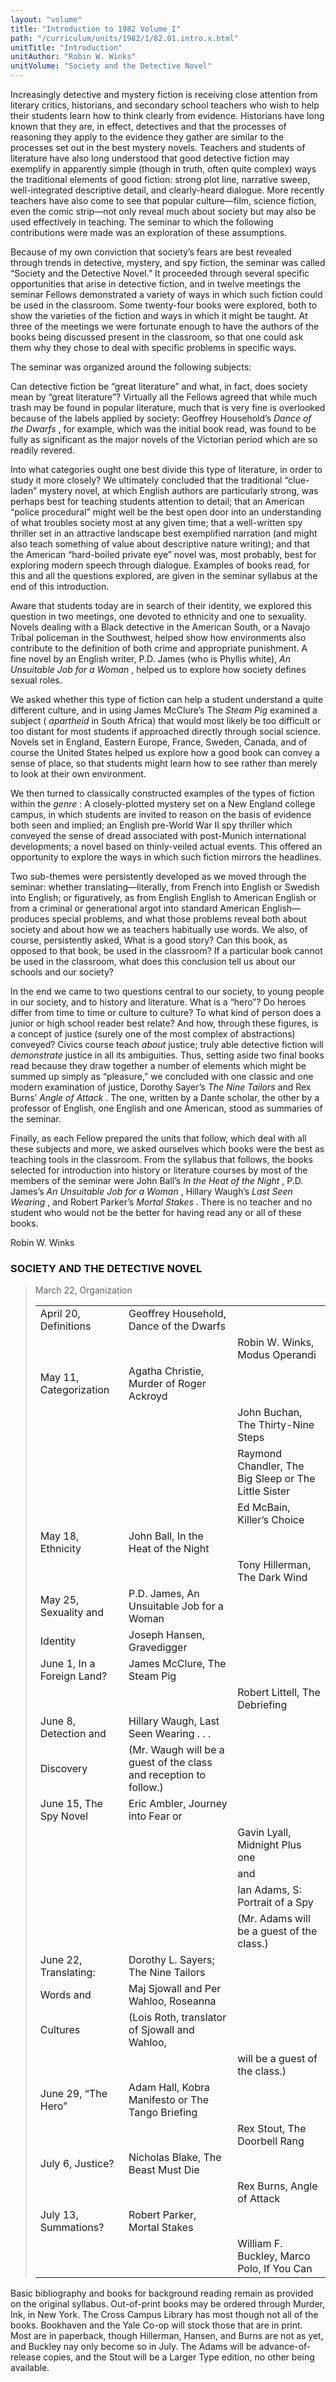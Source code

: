 ```yaml
---
layout: "volume"
title: "Introduction to 1982 Volume I"
path: "/curriculum/units/1982/1/82.01.intro.x.html"
unitTitle: "Introduction"
unitAuthor: "Robin W. Winks"
unitVolume: "Society and the Detective Novel"
---
```

<body>
<p>
Increasingly detective and mystery fiction is receiving close attention from literary critics, historians, and secondary school teachers who wish to help their students learn how to think clearly from evidence. Historians have long known that they are, in effect, detectives and that the processes of reasoning they apply to the evidence they gather are similar to the processes set out in the best mystery novels. Teachers and students of literature have also long understood that good detective fiction may exemplify in apparently simple (though in truth, often quite complex) ways the traditional elements of good fiction: strong plot line, narrative sweep, well-integrated descriptive detail, and clearly-heard dialogue. More recently teachers have also come to see that popular culture—film, science fiction, even the comic strip—not only reveal much about society but may also be used effectively in teaching. The seminar to which the following contributions were made was an exploration of these assumptions.
</p>
<p>
Because of my own conviction that society’s fears are best revealed through trends in detective, mystery, and spy fiction, the seminar was called “Society and the Detective Novel.” It proceeded through several specific opportunities that arise in detective fiction, and in twelve meetings the seminar Fellows demonstrated a variety of ways in which such fiction could be used in the classroom. Some twenty-four books were explored, both to show the varieties of the fiction and ways in which it might be taught. At three of the meetings we were fortunate enough to have the authors of the books being discussed present in the classroom, so that one could ask them why they chose to deal with specific problems in specific ways.
</p>
<p>
The seminar was organized around the following subjects:
</p>
<p>
Can detective fiction be “great literature” and what, in fact, does society mean by “great literature”? Virtually all the Fellows agreed that while much trash may be found in popular literature, much that is very fine is overlooked because of the labels applied by society: Geoffrey Household’s
<i>
Dance of the Dwarfs
</i>
, for example, which was the initial book read, was found to be fully as significant as the major novels of the Victorian period which are so readily revered.
</p>
<p>
Into what categories ought one best divide this type of literature, in order to study it more closely? We ultimately concluded that the traditional “clue-laden” mystery novel, at which English authors are particularly strong, was perhaps best for teaching students attention to detail; that an American “police procedural” might well be the best open door into an understanding of what troubles society most at any given time; that a well-written spy thriller set in an attractive landscape best exemplified narration (and might also teach something of value about descriptive nature writing); and that the American “hard-boiled private eye” novel was, most probably, best for exploring modern speech through dialogue. Examples of books read, for this and all the questions explored, are given in the seminar syllabus at the end of this introduction.
</p>
<p>
Aware that students today are in search of their identity, we explored this question in two meetings, one devoted to ethnicity and one to sexuality. Novels dealing with a Black detective in the American South, or a Navajo Tribal policeman in the Southwest, helped show how environments also contribute to the definition of both crime and appropriate punishment. A fine novel by an English writer, P.D. James (who is Phyllis white),
<i>
An Unsuitable Job for a Woman
</i>
, helped us to explore how society defines sexual roles.
</p>
<p>
We asked whether this type of fiction can help a student understand a quite different culture, and in using James McClure’s The
<i>
Steam Pig
</i>
examined a subject (
<i>
apartheid
</i>
in South Africa) that would most likely be too difficult or too distant for most students if approached directly through social science. Novels set in England, Eastern Europe, France, Sweden, Canada, and of course the United States helped us explore how a good book can convey a sense of place, so that students might learn how to see rather than merely to look at their own environment.
</p>
<p>
We then turned to classically constructed examples of the types of fiction within the
<i>
genre
</i>
: A closely-plotted mystery set on a New England college campus, in which students are invited to reason on the basis of evidence both seen and implied; an English pre-World War II spy thriller which conveyed the sense of dread associated with post-Munich international developments; a novel based on thinly-veiled actual events. This offered an opportunity to explore the ways in which such fiction mirrors the headlines.
</p>
<p>
Two sub-themes were persistently developed as we moved through the seminar: whether translating—literally, from French into English or Swedish into English; or figuratively, as from English English to American English or from a criminal or generational argot into standard American English—produces special problems, and what those problems reveal both about society and about how we as teachers habitually use words. We also, of course, persistently asked, What is a good story? Can this book, as opposed to that book, be used in the classroom? If a particular book cannot be used in the classroom, what does this conclusion tell us about our schools and our society?
</p>
<p>
In the end we came to two questions central to our society, to young people in our society, and to history and literature. What is a “hero”? Do heroes differ from time to time or culture to culture? To what kind of person does a junior or high school reader best relate? And how, through these figures, is a concept of justice (surely one of the most complex of abstractions) conveyed? Civics course teach
<i>
about
</i>
justice; truly able detective fiction will
<i>
demonstrate
</i>
justice in all its ambiguities. Thus, setting aside two final books read because they draw together a number of elements which might be summed up simply as “pleasure,” we concluded with one classic and one modern examination of justice, Dorothy Sayer’s
<i>
The Nine Tailors
</i>
and Rex Burns’
<i>
Angle of Attack
</i>
. The one, written by a Dante scholar, the other by a professor of English, one English and one American, stood as summaries of the seminar.
</p>
<p>
Finally, as each Fellow prepared the units that follow, which deal with all these subjects and more, we asked ourselves which books were the best as teaching tools in the classroom. From the syllabus that follows, the books selected for introduction into history or literature courses by most of the members of the seminar were John Ball’s
<i>
In the Heat of the Night
</i>
, P.D. James’s
<i>
An Unsuitable
</i>
<i>
Job for a Woman
</i>
, Hillary Waugh’s
<i>
Last Seen Wearing
</i>
, and Robert Parker’s
<i>
Mortal Stakes
</i>
. There is no teacher and no student who would not be the better for having read any or all of these books.
</p>
<p>
Robin W. Winks
</p>
<h3>
SOCIETY AND THE DETECTIVE NOVEL
</h3>
<blockquote>
<dl>
<dt>
March 22, Organization
<table border="0">
<tr>
<td>
April 20, Definitions
</td>
<td>
Geoffrey Household, Dance of the Dwarfs
</td>
</tr>
<tr>
<td>
</td>
<td>
</td>
<td>
Robin W. Winks, Modus Operandi
</td>
</tr>
<tr>
<td>
May 11, Categorization
</td>
<td>
Agatha Christie, Murder of Roger Ackroyd
</td>
</tr>
<tr>
<td>
</td>
<td>
</td>
<td>
John Buchan, The Thirty-Nine Steps
</td>
</tr>
<tr>
<td>
</td>
<td>
</td>
<td>
Raymond Chandler, The Big Sleep or The Little Sister
</td>
</tr>
<tr>
<td>
</td>
<td>
</td>
<td>
Ed McBain, Killer’s Choice
</td>
</tr>
<tr>
<td>
May 18, Ethnicity
</td>
<td>
John Ball, In the Heat of the Night
</td>
</tr>
<tr>
<td>
</td>
<td>
</td>
<td>
Tony Hillerman, The Dark Wind
</td>
</tr>
<tr>
<td>
May 25, Sexuality and
</td>
<td>
P.D. James, An Unsuitable Job for a Woman
</td>
</tr>
<tr>
<td>
Identity
</td>
<td>
Joseph Hansen, Gravedigger
</td>
</tr>
<tr>
<td>
June 1, In a Foreign Land?
</td>
<td>
James McClure, The Steam Pig
</td>
</tr>
<tr>
<td>
</td>
<td>
</td>
<td>
Robert Littell, The Debriefing
</td>
</tr>
<tr>
<td>
June 8, Detection and
</td>
<td>
Hillary Waugh, Last Seen Wearing . . .
</td>
</tr>
<tr>
<td>
Discovery
</td>
<td>
(Mr. Waugh will be a guest of the class and reception to follow.)
</td>
</tr>
<tr>
<td>
June 15, The Spy Novel
</td>
<td>
Eric Ambler, Journey into Fear or
</td>
</tr>
<tr>
<td>
</td>
<td>
</td>
<td>
Gavin Lyall, Midnight Plus one
</td>
</tr>
<tr>
<td>
</td>
<td>
</td>
<td>
and
</td>
</tr>
<tr>
<td>
</td>
<td>
</td>
<td>
Ian Adams, S: Portrait of a Spy
</td>
</tr>
<tr>
<td>
</td>
<td>
</td>
<td>
(Mr. Adams will be a guest of the class.)
</td>
</tr>
<tr>
<td>
June 22, Translating:
</td>
<td>
Dorothy L. Sayers; The Nine Tailors
</td>
</tr>
<tr>
<td>
Words and
</td>
<td>
Maj Sjowall and Per Wahloo, Roseanna
</td>
</tr>
<tr>
<td>
Cultures
</td>
<td>
(Lois Roth, translator of Sjowall and Wahloo,
</td>
</tr>
<tr>
<td>
</td>
<td>
</td>
<td>
will be a guest of the class.)
</td>
</tr>
<tr>
<td>
June 29, “The Hero”
</td>
<td>
Adam Hall, Kobra Manifesto or The Tango Briefing
</td>
</tr>
<tr>
<td>
</td>
<td>
</td>
<td>
Rex Stout, The Doorbell Rang
</td>
</tr>
<tr>
<td>
July 6, Justice?
</td>
<td>
Nicholas Blake, The Beast Must Die
</td>
</tr>
<tr>
<td>
</td>
<td>
</td>
<td>
Rex Burns, Angle of Attack
</td>
</tr>
<tr>
<td>
July 13, Summations?
</td>
<td>
Robert Parker, Mortal Stakes
</td>
</tr>
<tr>
<td>
</td>
<td>
</td>
<td>
William F. Buckley, Marco Polo, If You Can
</td>
</tr>
</table>
</dt>
</dl>
</blockquote>
Basic bibliography and books for background reading remain as provided on the original syllabus. Out-of-print books may be ordered through Murder, Ink, in New York. The Cross Campus Library has most though not all of the books. Bookhaven and the Yale Co-op will stock those that are in print. Most are in paperback, though Hillerman, Hansen, and Burns are not as yet, and Buckley nay only become so in July. The Adams will be advance-of-release copies, and the Stout will be a Larger Type edition, no other being available.
</body>